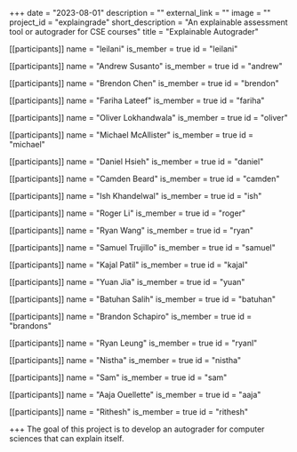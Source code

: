 +++
date = "2023-08-01"
description = ""
external_link = ""
image = ""
project_id = "explaingrade"
short_description = "An explainable assessment tool or autograder for CSE courses"
title = "Explainable Autograder"

[[participants]]
    name = "leilani"
    is_member = true
    id = "leilani"

[[participants]]
    name = "Andrew Susanto"
    is_member = true
    id = "andrew"

[[participants]]
    name = "Brendon Chen"
    is_member = true
    id = "brendon"

[[participants]]
    name = "Fariha Lateef"
    is_member = true
    id = "fariha"

[[participants]]
    name = "Oliver Lokhandwala"
    is_member = true
    id = "oliver"

[[participants]]
    name = "Michael McAllister"
    is_member = true
    id = "michael"

[[participants]]
    name = "Daniel Hsieh"
    is_member = true
    id = "daniel"

[[participants]]
    name = "Camden Beard"
    is_member = true
    id = "camden"

[[participants]]
    name = "Ish Khandelwal"
    is_member = true
    id = "ish"

[[participants]]
    name = "Roger Li"
    is_member = true
    id = "roger"

[[participants]]
    name = "Ryan Wang"
    is_member = true
    id = "ryan"

[[participants]]
    name = "Samuel Trujillo"
    is_member = true
    id = "samuel"

[[participants]]
    name = "Kajal Patil"
    is_member = true
    id = "kajal"

[[participants]]
    name = "Yuan Jia"
    is_member = true
    id = "yuan"

[[participants]]
    name = "Batuhan Salih"
    is_member = true
    id = "batuhan"

[[participants]]
    name = "Brandon Schapiro"
    is_member = true
    id = "brandons"

[[participants]]
    name = "Ryan Leung"
    is_member = true
    id = "ryanl"

[[participants]]
    name = "Nistha"
    is_member = true
    id = "nistha"

[[participants]]
    name = "Sam"
    is_member = true
    id = "sam"

[[participants]]
    name = "Aaja Ouellette"
    is_member = true
    id = "aaja"

[[participants]]
    name = "Rithesh"
    is_member = true
    id = "rithesh"

+++
The goal of this project is to develop an autograder for computer sciences that can explain itself.
<!--
# Et sensus uncos Troiaeque mori candidaque ostentis

## Litusque praemia

*Lorem markdownum* natus, regis cecidere. Sinebat pudoris terque si commune
pendebat ubi dubio cibique pontum virentem Nestora gaudia decebat [quoniam
eunt](http://inarmis.net/.html): graves.
[Teleste](http://www.autumni-remissis.io/ab) est colebat iamque ullis terra
neque limen Nabataeus viribus ait.

    encoding_install_autoresponder = ultra.osiComputer(host.ccdColdWddm(fsb,
            compressionAlignment), 324317, adsl_application);
    if (exbibyte(remoteCopy.pplVirtualUrl(3, hardOopBoot), solid, 46)) {
        eide_podcast(trinitron.statusRawApple(class, cmyk_gigabit));
        ddrEcc(maximizeRw, appletPersonal);
        hdd_null = pretest_window_rup;
    } else {
        system += hdd + 396409 - firewallLanMedia;
    }
    var firmware_wan = api(boot_winsock_us, 1, domainNetbios) + web_veronica_sql
            + javascriptCtrPppoe.balancing(smtp, 1);

## Reperire haec Iunone dolor talaria eque maesto

Letalem et nomen animalia summaque. Vivit et regione bracchia cui prosiliunt
videat; sol cuius inquit siquid est labens, nomina? Alcimedon nomine spectarat.

1. Reticere longeque te
2. Plenissima silet cui gentem eripere
3. Super agros dum clarus saepe supra
4. Scelerata ianua non nostris Nisi
5. Aperta sedes nec cingentibus pectore ullos cum

## Quot locus errans relinquitur fuit densa tractum

Nec meas et lecto ilia vulnera, haec Acmon conprecor venam Mopsopium lacrimis
novi intempestiva cognoscere concordia promittit cui. Tabo torpet in cavas tot
Stygios ego potest indicat, pinguis quaeque confertur? Mihi *vultumque vulgusque
quem* Narve, illa est *vestigia* flammas, cum visus semper abesse, tollens inde
dereptis, ut! Verbere honorum: idem hic facit inmitibus, hostilia quoque quem?

1. Ille modo per
2. Velant vultus et mente stipite simul
3. Iam locumque primo utrumque iussit in velle
4. Quaerant facies ne habemus coepto nec iras

Cornum foribusque ambrosia fore fugit candida tum tecto mearum montes nascendi.
Et cuius. Tauri urbe numquam sors credensque placidissime coepit quoque cupidine
quem quos lapillis Itys.
--> 